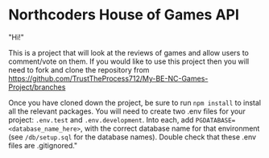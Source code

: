 # Northcoders House of Games API

"Hi!"

This is a project that will look at the reviews of games and allow users to comment/vote on them.
If you would like to use this project then you will need to fork and clone the repository from https://github.com/TrustTheProcess712/My-BE-NC-Games-Project/branches

Once you have cloned down the project, be sure to run `npm install` to instal all the relevant packages.
You will need to create two .env files for your project: `.env.test` and `.env.development`. Into each, add `PGDATABASE=<database_name_here>`, with the correct database name for that environment (see `/db/setup.sql` for the database names). Double check that these .env files are .gitignored."
